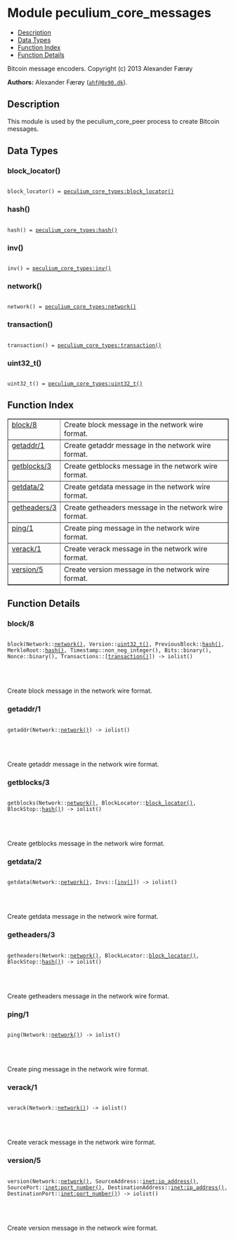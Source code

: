 

# Module peculium_core_messages #
* [Description](#description)
* [Data Types](#types)
* [Function Index](#index)
* [Function Details](#functions)


Bitcoin message encoders.
Copyright (c)  2013 Alexander Færøy

__Authors:__ Alexander Færøy ([`ahf@0x90.dk`](mailto:ahf@0x90.dk)).
<a name="description"></a>

## Description ##


This module is used by the peculium_core_peer process to create Bitcoin
messages.
<a name="types"></a>

## Data Types ##




### <a name="type-block_locator">block_locator()</a> ###



<pre><code>
block_locator() = <a href="peculium_core_types.md#type-block_locator">peculium_core_types:block_locator()</a>
</code></pre>





### <a name="type-hash">hash()</a> ###



<pre><code>
hash() = <a href="peculium_core_types.md#type-hash">peculium_core_types:hash()</a>
</code></pre>





### <a name="type-inv">inv()</a> ###



<pre><code>
inv() = <a href="peculium_core_types.md#type-inv">peculium_core_types:inv()</a>
</code></pre>





### <a name="type-network">network()</a> ###



<pre><code>
network() = <a href="peculium_core_types.md#type-network">peculium_core_types:network()</a>
</code></pre>





### <a name="type-transaction">transaction()</a> ###



<pre><code>
transaction() = <a href="peculium_core_types.md#type-transaction">peculium_core_types:transaction()</a>
</code></pre>





### <a name="type-uint32_t">uint32_t()</a> ###



<pre><code>
uint32_t() = <a href="peculium_core_types.md#type-uint32_t">peculium_core_types:uint32_t()</a>
</code></pre>


<a name="index"></a>

## Function Index ##


<table width="100%" border="1" cellspacing="0" cellpadding="2" summary="function index"><tr><td valign="top"><a href="#block-8">block/8</a></td><td>Create block message in the network wire format.</td></tr><tr><td valign="top"><a href="#getaddr-1">getaddr/1</a></td><td>Create getaddr message in the network wire format.</td></tr><tr><td valign="top"><a href="#getblocks-3">getblocks/3</a></td><td>Create getblocks message in the network wire format.</td></tr><tr><td valign="top"><a href="#getdata-2">getdata/2</a></td><td>Create getdata message in the network wire format.</td></tr><tr><td valign="top"><a href="#getheaders-3">getheaders/3</a></td><td>Create getheaders message in the network wire format.</td></tr><tr><td valign="top"><a href="#ping-1">ping/1</a></td><td>Create ping message in the network wire format.</td></tr><tr><td valign="top"><a href="#verack-1">verack/1</a></td><td>Create verack message in the network wire format.</td></tr><tr><td valign="top"><a href="#version-5">version/5</a></td><td>Create version message in the network wire format.</td></tr></table>


<a name="functions"></a>

## Function Details ##

<a name="block-8"></a>

### block/8 ###


<pre><code>
block(Network::<a href="#type-network">network()</a>, Version::<a href="#type-uint32_t">uint32_t()</a>, PreviousBlock::<a href="#type-hash">hash()</a>, MerkleRoot::<a href="#type-hash">hash()</a>, Timestamp::non_neg_integer(), Bits::binary(), Nonce::binary(), Transactions::[<a href="#type-transaction">transaction()</a>]) -&gt; iolist()
</code></pre>

<br></br>


Create block message in the network wire format.
<a name="getaddr-1"></a>

### getaddr/1 ###


<pre><code>
getaddr(Network::<a href="#type-network">network()</a>) -&gt; iolist()
</code></pre>

<br></br>


Create getaddr message in the network wire format.
<a name="getblocks-3"></a>

### getblocks/3 ###


<pre><code>
getblocks(Network::<a href="#type-network">network()</a>, BlockLocator::<a href="#type-block_locator">block_locator()</a>, BlockStop::<a href="#type-hash">hash()</a>) -&gt; iolist()
</code></pre>

<br></br>


Create getblocks message in the network wire format.
<a name="getdata-2"></a>

### getdata/2 ###


<pre><code>
getdata(Network::<a href="#type-network">network()</a>, Invs::[<a href="#type-inv">inv()</a>]) -&gt; iolist()
</code></pre>

<br></br>


Create getdata message in the network wire format.
<a name="getheaders-3"></a>

### getheaders/3 ###


<pre><code>
getheaders(Network::<a href="#type-network">network()</a>, BlockLocator::<a href="#type-block_locator">block_locator()</a>, BlockStop::<a href="#type-hash">hash()</a>) -&gt; iolist()
</code></pre>

<br></br>


Create getheaders message in the network wire format.
<a name="ping-1"></a>

### ping/1 ###


<pre><code>
ping(Network::<a href="#type-network">network()</a>) -&gt; iolist()
</code></pre>

<br></br>


Create ping message in the network wire format.
<a name="verack-1"></a>

### verack/1 ###


<pre><code>
verack(Network::<a href="#type-network">network()</a>) -&gt; iolist()
</code></pre>

<br></br>


Create verack message in the network wire format.
<a name="version-5"></a>

### version/5 ###


<pre><code>
version(Network::<a href="#type-network">network()</a>, SourceAddress::<a href="inet.md#type-ip_address">inet:ip_address()</a>, SourcePort::<a href="inet.md#type-port_number">inet:port_number()</a>, DestinationAddress::<a href="inet.md#type-ip_address">inet:ip_address()</a>, DestinationPort::<a href="inet.md#type-port_number">inet:port_number()</a>) -&gt; iolist()
</code></pre>

<br></br>


Create version message in the network wire format.
